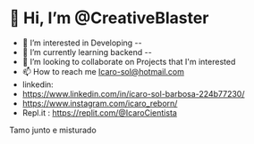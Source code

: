 # 👋 Hi, I’m @CreativeBlaster #
- 👀 I’m interested in Developing --
- 🌱 I’m currently learning backend --
- 💞️ I’m looking to collaborate on Projects that I'm interested
- 📫 How to reach me Icaro-sol@hotmail.com
- linkedin:
- https://www.linkedin.com/in/ícaro-sol-barbosa-224b77230/
- https://www.instagram.com/icaro_reborn/
- Repl.it : https://replit.com/@IcaroCientista

Tamo junto e misturado

<!---
CreativeBlaster/CreativeBlaster is a ✨ special ✨ repository because its `README.md` (this file) appears on your GitHub profile.
You can click the Preview link to take a look at your changes.
--->
